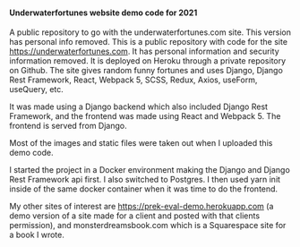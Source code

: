 #### Underwaterfortunes website demo code for 2021 ####
A public repository to go with the underwaterfortunes.com site. This version has personal info removed.
This is a public repository with code for the site https://underwaterfortunes.com. It has personal information and security information removed. It is deployed on Heroku through a private repository on Github. The site gives random funny fortunes and uses Django, Django Rest Framework, React, Webpack 5, SCSS, Redux, Axios, useForm, useQuery, etc.

It was made using a Django backend which also included Django Rest Framework, and the frontend was made using React and Webpack 5. The frontend is served from Django.

Most of the images and static files were taken out when I uploaded this demo code.

I started the project in a Docker environment making the Django and Django Rest Framework api first. I also switched to Postgres. I then used yarn init inside of the same docker container when it was time to do the frontend. 

My other sites of interest are https://prek-eval-demo.herokuapp.com (a demo version of a site made for a client and posted with that clients permission), and monsterdreamsbook.com which is a Squarespace site for a book I wrote. 

